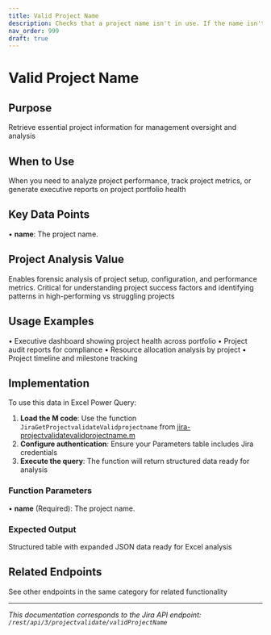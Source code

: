 ```yaml
---
title: Valid Project Name
description: Checks that a project name isn't in use. If the name isn't in use, the passed string is returned. If the name is in use, this operation attempts to ge...
nav_order: 999
draft: true
---
```


# Valid Project Name

## Purpose
Retrieve essential project information for management oversight and analysis

## When to Use
When you need to analyze project performance, track project metrics, or generate executive reports on project portfolio health

## Key Data Points
• **name**: The project name.

## Project Analysis Value
Enables forensic analysis of project setup, configuration, and performance metrics. Critical for understanding project success factors and identifying patterns in high-performing vs struggling projects

## Usage Examples
• Executive dashboard showing project health across portfolio
• Project audit reports for compliance
• Resource allocation analysis by project
• Project timeline and milestone tracking

## Implementation
To use this data in Excel Power Query:

1. **Load the M code**: Use the function `JiraGetProjectvalidateValidprojectname` from [jira-projectvalidatevalidprojectname.m](../assets/jira-projectvalidatevalidprojectname.m)
2. **Configure authentication**: Ensure your Parameters table includes Jira credentials
3. **Execute the query**: The function will return structured data ready for analysis

### Function Parameters
• **name** (Required): The project name.

### Expected Output
Structured table with expanded JSON data ready for Excel analysis

## Related Endpoints
See other endpoints in the same category for related functionality

---
*This documentation corresponds to the Jira API endpoint: `/rest/api/3/projectvalidate/validProjectName`*
